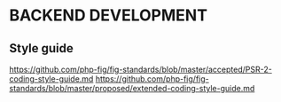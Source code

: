 BACKEND DEVELOPMENT
===================

## Style guide

https://github.com/php-fig/fig-standards/blob/master/accepted/PSR-2-coding-style-guide.md
https://github.com/php-fig/fig-standards/blob/master/proposed/extended-coding-style-guide.md


